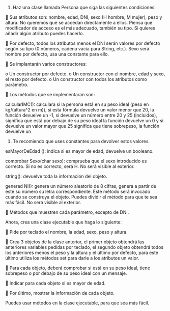 1) Haz una clase llamada Persona que siga las siguientes condiciones:

 Sus atributos son: nombre, edad, DNI, sexo (H hombre, M mujer), peso y altura. No queremos que
se accedan directamente a ellos. Piensa que modificador de acceso es el más adecuado, también su tipo.
Si quieres añadir algún atributo puedes hacerlo.

 Por defecto, todos los atributos menos el DNI serán valores por defecto según su tipo (0 números,
cadena vacía para String, etc.). Sexo será hombre por defecto, usa una constante para ello.

 Se implantarán varios constructores:

o Un constructor por defecto.
o Un constructor con el nombre, edad y sexo, el resto por defecto.
o Un constructor con todos los atributos como parámetro.

 Los métodos que se implementaran son:

calcularIMC(): calculara si la persona está en su peso ideal (peso en kg/(altura^2 en m)), si
esta fórmula devuelve un valor menor que 20, la función devuelve un -1, si devuelve un número
entre 20 y 25 (incluidos), significa que está por debajo de su peso ideal la función devuelve un
0 y si devuelve un valor mayor que 25 significa que tiene sobrepeso, la función devuelve un
1. Te recomiendo que uses constantes para devolver estos valores.

esMayorDeEdad (): indica si es mayor de edad, devuelve un booleano.

comprobar Sexo(char sexo): comprueba que el sexo introducido es correcto. Si no es
correcto, será H. No será visible al exterior.

string(): devuelve toda la información del objeto.

generad NI(): genera un número aleatorio de 8 cifras, genera a partir de este su número
su letra correspondiente. Este método será invocado cuando se construya el objeto.
Puedes dividir el método para que te sea más fácil. No será visible al exterior.

 Métodos que muestren cada parámetro, excepto de DNI.

Ahora, crea una clase ejecutable que haga lo siguiente:

 Pide por teclado el nombre, la edad, sexo, peso y altura.

 Crea 3 objetos de la clase anterior, el primer objeto obtendrá las anteriores variables pedidas por
teclado, el segundo objeto obtendrá todos los anteriores menos el peso y la altura y el último por
defecto, para este último utiliza los métodos set para darle a los atributos un valor.

 Para cada objeto, deberá comprobar si está en su peso ideal, tiene sobrepeso o por debajo de su peso
ideal con un mensaje.

 Indicar para cada objeto si es mayor de edad.

 Por último, mostrar la información de cada objeto.

Puedes usar métodos en la clase ejecutable, para que sea más fácil.
